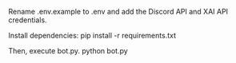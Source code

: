 Rename .env.example to .env and add the Discord API and XAI API credentials.

Install dependencies:
pip install -r requirements.txt

Then, execute bot.py.
python bot.py
